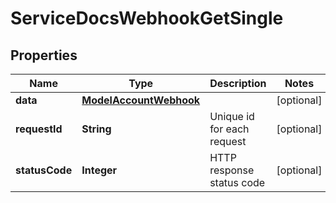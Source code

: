 

# ServiceDocsWebhookGetSingle


## Properties

| Name | Type | Description | Notes |
|------------ | ------------- | ------------- | -------------|
|**data** | [**ModelAccountWebhook**](ModelAccountWebhook.md) |  |  [optional] |
|**requestId** | **String** | Unique id for each request |  [optional] |
|**statusCode** | **Integer** | HTTP response status code |  [optional] |



